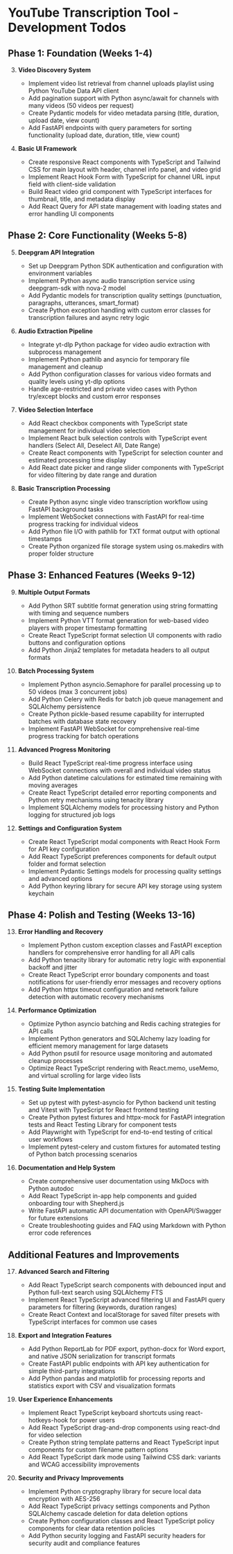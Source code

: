 # YouTube Transcription Tool - Development Todos

## Phase 1: Foundation (Weeks 1-4)



3. **Video Discovery System**
   - Implement video list retrieval from channel uploads playlist using Python YouTube Data API client
   - Add pagination support with Python async/await for channels with many videos (50 videos per request)
   - Create Pydantic models for video metadata parsing (title, duration, upload date, view count)
   - Add FastAPI endpoints with query parameters for sorting functionality (upload date, duration, title, view count)

4. **Basic UI Framework**
   - Create responsive React components with TypeScript and Tailwind CSS for main layout with header, channel info panel, and video grid
   - Implement React Hook Form with TypeScript for channel URL input field with client-side validation
   - Build React video grid component with TypeScript interfaces for thumbnail, title, and metadata display
   - Add React Query for API state management with loading states and error handling UI components

## Phase 2: Core Functionality (Weeks 5-8)

5. **Deepgram API Integration**
   - Set up Deepgram Python SDK authentication and configuration with environment variables
   - Implement Python async audio transcription service using deepgram-sdk with nova-2 model
   - Add Pydantic models for transcription quality settings (punctuation, paragraphs, utterances, smart_format)
   - Create Python exception handling with custom error classes for transcription failures and async retry logic

6. **Audio Extraction Pipeline**
   - Integrate yt-dlp Python package for video audio extraction with subprocess management
   - Implement Python pathlib and asyncio for temporary file management and cleanup
   - Add Python configuration classes for various video formats and quality levels using yt-dlp options
   - Handle age-restricted and private video cases with Python try/except blocks and custom error responses

7. **Video Selection Interface**
   - Add React checkbox components with TypeScript state management for individual video selection
   - Implement React bulk selection controls with TypeScript event handlers (Select All, Deselect All, Date Range)
   - Create React components with TypeScript for selection counter and estimated processing time display
   - Add React date picker and range slider components with TypeScript for video filtering by date range and duration

8. **Basic Transcription Processing**
   - Create Python async single video transcription workflow using FastAPI background tasks
   - Implement WebSocket connections with FastAPI for real-time progress tracking for individual videos
   - Add Python file I/O with pathlib for TXT format output with optional timestamps
   - Create Python organized file storage system using os.makedirs with proper folder structure

## Phase 3: Enhanced Features (Weeks 9-12)

9. **Multiple Output Formats**
   - Add Python SRT subtitle format generation using string formatting with timing and sequence numbers
   - Implement Python VTT format generation for web-based video players with proper timestamp formatting
   - Create React TypeScript format selection UI components with radio buttons and configuration options
   - Add Python Jinja2 templates for metadata headers to all output formats

10. **Batch Processing System**
    - Implement Python asyncio.Semaphore for parallel processing up to 50 videos (max 3 concurrent jobs)
    - Add Python Celery with Redis for batch job queue management and SQLAlchemy persistence
    - Create Python pickle-based resume capability for interrupted batches with database state recovery
    - Implement FastAPI WebSocket for comprehensive real-time progress tracking for batch operations

11. **Advanced Progress Monitoring**
    - Build React TypeScript real-time progress interface using WebSocket connections with overall and individual video status
    - Add Python datetime calculations for estimated time remaining with moving averages
    - Create React TypeScript detailed error reporting components and Python retry mechanisms using tenacity library
    - Implement SQLAlchemy models for processing history and Python logging for structured job logs

12. **Settings and Configuration System**
    - Create React TypeScript modal components with React Hook Form for API key configuration
    - Add React TypeScript preferences components for default output folder and format selection
    - Implement Pydantic Settings models for processing quality settings and advanced options
    - Add Python keyring library for secure API key storage using system keychain

## Phase 4: Polish and Testing (Weeks 13-16)

13. **Error Handling and Recovery**
    - Implement Python custom exception classes and FastAPI exception handlers for comprehensive error handling for all API calls
    - Add Python tenacity library for automatic retry logic with exponential backoff and jitter
    - Create React TypeScript error boundary components and toast notifications for user-friendly error messages and recovery options
    - Add Python httpx timeout configuration and network failure detection with automatic recovery mechanisms

14. **Performance Optimization**
    - Optimize Python asyncio batching and Redis caching strategies for API calls
    - Implement Python generators and SQLAlchemy lazy loading for efficient memory management for large datasets
    - Add Python psutil for resource usage monitoring and automated cleanup processes
    - Optimize React TypeScript rendering with React.memo, useMemo, and virtual scrolling for large video lists

15. **Testing Suite Implementation**
    - Set up pytest with pytest-asyncio for Python backend unit testing and Vitest with TypeScript for React frontend testing
    - Create Python pytest fixtures and httpx-mock for FastAPI integration tests and React Testing Library for component tests
    - Add Playwright with TypeScript for end-to-end testing of critical user workflows
    - Implement pytest-celery and custom fixtures for automated testing of Python batch processing scenarios

16. **Documentation and Help System**
    - Create comprehensive user documentation using MkDocs with Python autodoc
    - Add React TypeScript in-app help components and guided onboarding tour with Shepherd.js
    - Write FastAPI automatic API documentation with OpenAPI/Swagger for future extensions
    - Create troubleshooting guides and FAQ using Markdown with Python error code references

## Additional Features and Improvements

17. **Advanced Search and Filtering**
    - Add React TypeScript search components with debounced input and Python full-text search using SQLAlchemy FTS
    - Implement React TypeScript advanced filtering UI and FastAPI query parameters for filtering (keywords, duration ranges)
    - Create React Context and localStorage for saved filter presets with TypeScript interfaces for common use cases

18. **Export and Integration Features**
    - Add Python ReportLab for PDF export, python-docx for Word export, and native JSON serialization for transcript formats
    - Create FastAPI public endpoints with API key authentication for simple third-party integrations
    - Add Python pandas and matplotlib for processing reports and statistics export with CSV and visualization formats

19. **User Experience Enhancements**
    - Implement React TypeScript keyboard shortcuts using react-hotkeys-hook for power users
    - Add React TypeScript drag-and-drop components using react-dnd for video selection
    - Create Python string template patterns and React TypeScript input components for custom filename pattern options
    - Add React TypeScript dark mode using Tailwind CSS dark: variants and WCAG accessibility improvements

20. **Security and Privacy Improvements**
    - Implement Python cryptography library for secure local data encryption with AES-256
    - Add React TypeScript privacy settings components and Python SQLAlchemy cascade deletion for data deletion options
    - Create Python configuration classes and React TypeScript policy components for clear data retention policies
    - Add Python security logging and FastAPI security headers for security audit and compliance features
